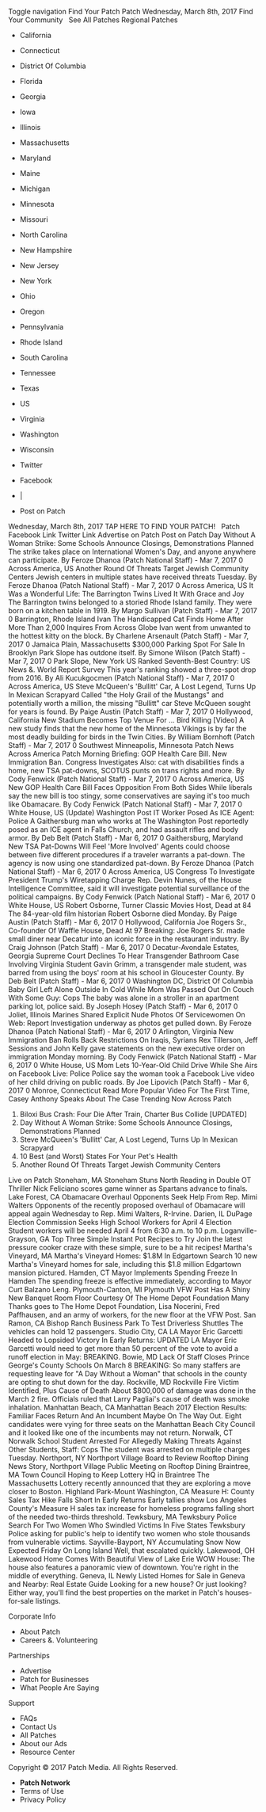 Toggle navigation Find Your Patch Patch Wednesday, March 8th, 2017 Find Your Community   See All Patches Regional Patches

*   California
*   Connecticut
*   District Of Columbia
*   Florida
*   Georgia
*   Iowa
*   Illinois
*   Massachusetts
*   Maryland
*   Maine
*   Michigan
*   Minnesota
*   Missouri
*   North Carolina
*   New Hampshire
*   New Jersey
*   New York
*   Ohio
*   Oregon
*   Pennsylvania
*   Rhode Island
*   South Carolina
*   Tennessee
*   Texas
*   US
*   Virginia
*   Washington
*   Wisconsin

*   Twitter
*   Facebook
*   |
*   Post on Patch

Wednesday, March 8th, 2017 TAP HERE TO FIND YOUR PATCH!   Patch Facebook Link Twitter Link Advertise on Patch Post on Patch Day Without A Woman Strike: Some Schools Announce Closings, Demonstrations Planned The strike takes place on International Women's Day, and anyone anywhere can participate. By Feroze Dhanoa (Patch National Staff) - Mar 7, 2017 0 Across America, US Another Round Of Threats Target Jewish Community Centers Jewish centers in multiple states have received threats Tuesday. By Feroze Dhanoa (Patch National Staff) - Mar 7, 2017 0 Across America, US It Was a Wonderful Life: The Barrington Twins Lived It With Grace and Joy The Barrington twins belonged to a storied Rhode Island family. They were born on a kitchen table in 1919. By Margo Sullivan (Patch Staff) - Mar 7, 2017 0 Barrington, Rhode Island Ivan The Handicapped Cat Finds Home After More Than 2,000 Inquires From Across Globe Ivan went from unwanted to the hottest kitty on the block. By Charlene Arsenault (Patch Staff) - Mar 7, 2017 0 Jamaica Plain, Massachusetts $300,000 Parking Spot For Sale In Brooklyn Park Slope has outdone itself. By Simone Wilson (Patch Staff) - Mar 7, 2017 0 Park Slope, New York US Ranked Seventh-Best Country: US News &. World Report Survey This year's ranking showed a three-spot drop from 2016. By Ali Kucukgocmen (Patch National Staff) - Mar 7, 2017 0 Across America, US Steve McQueen's 'Bullitt' Car, A Lost Legend, Turns Up In Mexican Scrapyard Called "the Holy Grail of the Mustangs" and potentially worth a million, the missing "Bullitt" car Steve McQueen sought for years is found. By Paige Austin (Patch Staff) - Mar 7, 2017 0 Hollywood, California New Stadium Becomes Top Venue For ... Bird Killing \[Video\] A new study finds that the new home of the Minnesota Vikings is by far the most deadly building for birds in the Twin Cities. By William Bornhoft (Patch Staff) - Mar 7, 2017 0 Southwest Minneapolis, Minnesota Patch News Across America Patch Morning Briefing: GOP Health Care Bill. New Immigration Ban. Congress Investigates Also: cat with disabilities finds a home, new TSA pat-downs, SCOTUS punts on trans rights and more. By Cody Fenwick (Patch National Staff) - Mar 7, 2017 0 Across America, US New GOP Health Care Bill Faces Opposition From Both Sides While liberals say the new bill is too stingy, some conservatives are saying it's too much like Obamacare. By Cody Fenwick (Patch National Staff) - Mar 7, 2017 0 White House, US (Update) Washington Post IT Worker Posed As ICE Agent: Police A Gaithersburg man who works at The Washington Post reportedly posed as an ICE agent in Falls Church, and had assault rifles and body armor. By Deb Belt (Patch Staff) - Mar 6, 2017 0 Gaithersburg, Maryland New TSA Pat-Downs Will Feel 'More Involved' Agents could choose between five different procedures if a traveler warrants a pat-down. The agency is now using one standardized pat-down. By Feroze Dhanoa (Patch National Staff) - Mar 6, 2017 0 Across America, US Congress To Investigate President Trump's Wiretapping Charge Rep. Devin Nunes, of the House Intelligence Committee, said it will investigate potential surveillance of the political campaigns. By Cody Fenwick (Patch National Staff) - Mar 6, 2017 0 White House, US ​Robert Osborne, Turner Classic Movies Host, Dead at 84 The 84-year-old film historian Robert Osborne died Monday. By Paige Austin (Patch Staff) - Mar 6, 2017 0 Hollywood, California Joe Rogers Sr., Co-founder Of Waffle House, Dead At 97 Breaking: Joe Rogers Sr. made small diner near Decatur into an iconic force in the restaurant industry. By Craig Johnson (Patch Staff) - Mar 6, 2017 0 Decatur-Avondale Estates, Georgia Supreme Court Declines To Hear Transgender Bathroom Case Involving Virginia Student Gavin Grimm, a transgender male student, was barred from using the boys' room at his school in Gloucester County. By Deb Belt (Patch Staff) - Mar 6, 2017 0 Washington DC, District Of Columbia Baby Girl Left Alone Outside In Cold While Mom Was Passed Out On Couch With Some Guy: Cops The baby was alone in a stroller in an apartment parking lot, police said. By Joseph Hosey (Patch Staff) - Mar 6, 2017 0 Joliet, Illinois Marines Shared Explicit Nude Photos Of Servicewomen On Web: Report Investigation underway as photos get pulled down. By Feroze Dhanoa (Patch National Staff) - Mar 6, 2017 0 Arlington, Virginia New Immigration Ban Rolls Back Restrictions On Iraqis, Syrians Rex Tillerson, Jeff Sessions and John Kelly gave statements on the new executive order on immigration Monday morning. By Cody Fenwick (Patch National Staff) - Mar 6, 2017 0 White House, US Mom Lets 10-Year-Old Child Drive While She Airs on Facebook Live: Police Police say the woman took a Facebook Live video of her child driving on public roads. By Joe Lipovich (Patch Staff) - Mar 6, 2017 0 Monroe, Connecticut Read More Popular Video For The First Time, Casey Anthony Speaks About The Case Trending Now Across Patch

1.  Biloxi Bus Crash: Four Die After Train, Charter Bus Collide \[UPDATED\]
2.  Day Without A Woman Strike: Some Schools Announce Closings, Demonstrations Planned
3.  Steve McQueen's 'Bullitt' Car, A Lost Legend, Turns Up In Mexican Scrapyard
4.  10 Best (and Worst) States For Your Pet's Health
5.  Another Round Of Threats Target Jewish Community Centers

Live on Patch Stoneham, MA Stoneham Stuns North Reading in Double OT Thriller Nick Feliciano scores game winner as Spartans advance to finals. Lake Forest, CA Obamacare Overhaul Opponents Seek Help From Rep. Mimi Walters Opponents of the recently proposed overhaul of Obamacare will appeal again Wednesday to Rep. Mimi Walters, R-Irvine. Darien, IL DuPage Election Commission Seeks High School Workers for April 4 Election Student workers will be needed April 4 from 6:30 a.m. to 10 p.m. Loganville-Grayson, GA Top Three Simple Instant Pot Recipes to Try Join the latest pressure cooker craze with these simple, sure to be a hit recipes! Martha's Vineyard, MA Martha's Vineyard Homes: $1.8M In Edgartown Search 10 new Martha's Vineyard homes for sale, including this $1.8 million Edgartown mansion pictured. Hamden, CT Mayor Implements Spending Freeze In Hamden The spending freeze is effective immediately, according to Mayor Curt Balzano Leng. Plymouth-Canton, MI Plymouth VFW Post Has A Shiny New Banquet Room Floor Courtesy Of The Home Depot Foundation Many Thanks goes to The Home Depot Foundation, Lisa Nocerini, Fred Paffhausen, and an army of workers, for the new floor at the VFW Post. San Ramon, CA Bishop Ranch Business Park To Test Driverless Shuttles The vehicles can hold 12 passengers. Studio City, CA LA Mayor Eric Garcetti Headed to Lopsided Victory In Early Returns: UPDATED LA Mayor Eric Garcetti would need to get more than 50 percent of the vote to avoid a runoff election in May: BREAKING. Bowie, MD Lack Of Staff Closes Prince George's County Schools On March 8 BREAKING: So many staffers are requesting leave for "A Day Without a Woman" that schools in the county are opting to shut down for the day. Rockville, MD Rockville Fire Victim Identified, Plus Cause of Death About $800,000 of damage was done in the March 2 fire. Officials ruled that Larry Pagliai's cause of death was smoke inhalation. Manhattan Beach, CA Manhattan Beach 2017 Election Results: Familiar Faces Return And An Incumbent Maybe On The Way Out. Eight candidates were vying for three seats on the Manhattan Beach City Council and it looked like one of the incumbents may not return. Norwalk, CT Norwalk School Student Arrested For Allegedly Making Threats Against Other Students, Staff: Cops The student was arrested on multiple charges Tuesday. Northport, NY Northport Village Board to Review Rooftop Dining News Story, Northport Village Public Meeting on Rooftop Dining Braintree, MA Town Council Hoping to Keep Lottery HQ in Braintree The Massachusetts Lottery recently announced that they are exploring a move closer to Boston. Highland Park-Mount Washington, CA Measure H: County Sales Tax Hike Falls Short In Early Returns Early tallies show Los Angeles County's Measure H sales tax increase for homeless programs falling short of the needed two-thirds threshold. Tewksbury, MA Tewksbury Police Search For Two Women Who Swindled Victims In Five States Tewksbury Police asking for public's help to identify two women who stole thousands from vulnerable victims. Sayville-Bayport, NY Accumulating Snow Now Expected Friday On Long Island Well, that escalated quickly. Lakewood, OH Lakewood Home Comes With Beautiful View of Lake Erie WOW House: The house also features a panoramic view of downtown. You're right in the middle of everything. Geneva, IL Newly Listed Homes for Sale in Geneva and Nearby: Real Estate Guide Looking for a new house? Or just looking? Either way, you'll find the best properties on the market in Patch's houses-for-sale listings.

Corporate Info

*   About Patch
*   Careers &. Volunteering

Partnerships

*   Advertise
*   Patch for Businesses
*   What People Are Saying

Support

*   FAQs
*   Contact Us
*   All Patches
*   About our Ads
*   Resource Center

Copyright © 2017 Patch Media. All Rights Reserved.

*   **Patch Network**
*   Terms of Use
*   Privacy Policy